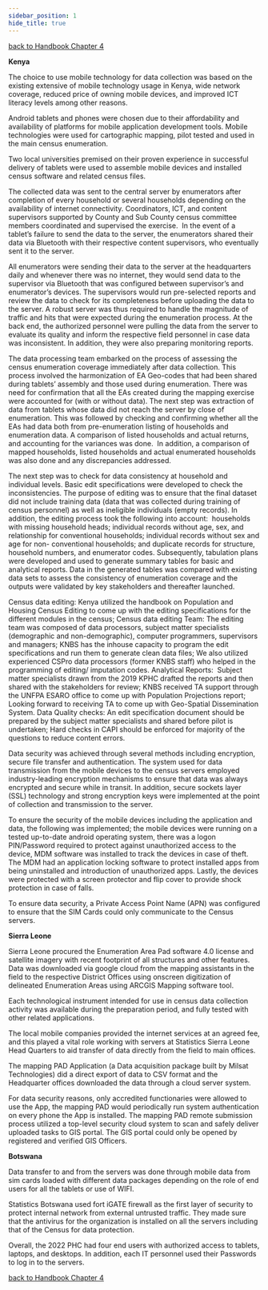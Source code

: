 ```yaml
---
sidebar_position: 1
hide_title: true
---
```


[back to Handbook Chapter 4](/docs/experiences-lessons-2020/Chapter-04/Selected-Country-Experiences)


**Kenya**

The choice to use mobile technology for data collection was based on the existing extensive of mobile technology usage in Kenya, wide network coverage, reduced price of owning mobile devices, and improved ICT literacy levels among other reasons.

Android tablets and phones were chosen due to their affordability and availability of platforms for mobile application development tools. Mobile technologies were used for cartographic mapping, pilot tested and used in the main census enumeration.

Two local universities premised on their proven experience in successful delivery of tablets were used to assemble mobile devices and installed census software and related census files.

The collected data was sent to the central server by enumerators after completion of every household or several households depending on the availability of internet connectivity. Coordinators, ICT, and content supervisors supported by County and Sub County census committee members coordinated and supervised the exercise.  In the event of a tablet’s failure to send the data to the server, the enumerators shared their data via Bluetooth with their respective content supervisors, who eventually sent it to the server.

All enumerators were sending their data to the server at the headquarters daily and whenever there was no internet, they would send data to the supervisor via Bluetooth that was configured between supervisor’s and enumerator’s devices. The supervisors would run pre-selected reports and review the data to check for its completeness before uploading the data to the server. A robust server was thus required to handle the magnitude of traffic and hits that were expected during the enumeration process. At the back end, the authorized personnel were pulling the data from the server to evaluate its quality and inform the respective field personnel in case data was inconsistent. In addition, they were also preparing monitoring reports.

The data processing team embarked on the process of assessing the census enumeration coverage immediately after data collection. This process involved the harmonization of EA Geo-codes that had been shared during tablets’ assembly and those used during enumeration. There was need for confirmation that all the EAs created during the mapping exercise were accounted for (with or without data). The next step was extraction of data from tablets whose data did not reach the server by close of enumeration. This was followed by checking and confirming whether all the EAs had data both from pre-enumeration listing of households and enumeration data. A comparison of listed households and actual returns, and accounting for the variances was done.  In addition, a comparison of mapped households, listed households and actual enumerated households was also done and any discrepancies addressed.

The next step was to check for data consistency at household and individual levels. Basic edit specifications were developed to check the inconsistencies. The purpose of editing was to ensure that the final dataset did not include training data (data that was collected during training of census personnel) as well as ineligible individuals (empty records). In addition, the editing process took the following into account:  households with missing household heads; individual records without age, sex, and relationship for conventional households; individual records without sex and age for non- conventional households; and duplicate records for structure, household numbers, and enumerator codes. Subsequently, tabulation plans were developed and used to generate summary tables for basic and analytical reports. Data in the generated tables was compared with existing data sets to assess the consistency of enumeration coverage and the outputs were validated by key stakeholders and thereafter launched.

Census data editing: Kenya utilized the handbook on Population and Housing Census Editing to come up with the editing specifications for the different modules in the census; Census data editing Team: The editing team was composed of data processors, subject matter specialists (demographic and non-demographic), computer programmers, supervisors and managers; KNBS has the inhouse capacity to program the edit specifications and run them to generate clean data files; We also utilized experienced CSPro data processors (former KNBS staff) who helped in the programming of editing/ imputation codes. Analytical Reports:  Subject matter specialists drawn from the 2019 KPHC drafted the reports and then shared with the stakeholders for review; KNBS received TA support through the UNFPA ESARO office to come up with Population Projections report; Looking forward to receiving TA to come up with Geo-Spatial Dissemination System. Data Quality checks: An edit specification document should be prepared by the subject matter specialists and shared before pilot is undertaken; Hard checks in CAPI should be enforced for majority of the questions to reduce content errors.

Data security was achieved through several methods including encryption, secure file transfer and authentication. The system used for data transmission from the mobile devices to the census servers employed industry-leading encryption mechanisms to ensure that data was always encrypted and secure while in transit. In addition, secure sockets layer (SSL) technology and strong encryption keys were implemented at the point of collection and transmission to the server.

To ensure the security of the mobile devices including the application and data, the following was implemented; the mobile devices were running on a tested up-to-date android operating system, there was a logon PIN/Password required to protect against unauthorized access to the device, MDM software was installed to track the devices in case of theft. The MDM had an application locking software to protect installed apps from being uninstalled and introduction of unauthorized apps. Lastly, the devices were protected with a screen protector and flip cover to provide shock protection in case of falls.

To ensure data security, a Private Access Point Name (APN) was configured to ensure that the SIM Cards could only communicate to the Census servers.

**Sierra Leone**

Sierra Leone procured the Enumeration Area Pad software 4.0 license and satellite imagery with recent footprint of all structures and other features. Data was downloaded via google cloud from the mapping assistants in the field to the respective District Offices using onscreen digitization of delineated Enumeration Areas using ARCGIS Mapping software tool.

Each technological instrument intended for use in census data collection activity was available during the preparation period, and fully tested with other related applications.

The local mobile companies provided the internet services at an agreed fee, and this played a vital role working with servers at Statistics Sierra Leone Head Quarters to aid transfer of data directly from the field to main offices.

The mapping PAD Application (a Data acquisition package built by Milsat Technologies) did a direct export of data to CSV format and the Headquarter offices downloaded the data through a cloud server system.

For data security reasons, only accredited functionaries were allowed to use the App, the mapping PAD would periodically run system authentication on every phone the App is installed. The mapping PAD remote submission process utilized a top-level security cloud system to scan and safely deliver uploaded tasks to GIS portal. The GIS portal could only be opened by registered and verified GIS Officers.

**Botswana**

Data transfer to and from the servers was done through mobile data from sim cards loaded with different data packages depending on the role of end users for all the tablets or use of WIFI.

Statistics Botswana used fort iGATE firewall as the first layer of security to protect internal network from external untrusted traffic. They made sure that the antivirus for the organization is installed on all the servers including that of the Census for data protection.

Overall, the 2022 PHC had four end users with authorized access to tablets, laptops, and desktops. In addition, each IT personnel used their Passwords to log in to the servers.

[back to Handbook Chapter 4](/docs/experiences-lessons-2020/Chapter-04/Selected-Country-Experiences)

